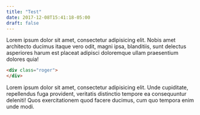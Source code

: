 ```yaml
---
title: "Test"
date: 2017-12-08T15:41:18-05:00
draft: false
---
```


Lorem ipsum dolor sit amet, consectetur adipisicing elit. Nobis amet architecto ducimus itaque vero odit, magni ipsa, blanditiis, sunt delectus asperiores harum est placeat adipisci doloremque ullam praesentium dolores quia!

```html
<div class="roger">
</div>
```

Lorem ipsum dolor sit amet, consectetur adipisicing elit. Unde cupiditate, repellendus fuga provident, veritatis distinctio tempore ea consequuntur deleniti! Quos exercitationem quod facere ducimus, cum quo tempora enim unde modi.
